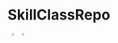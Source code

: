 # SkillClassRepo

<div align="center" style="display: flex">
  <div>
    <img style="width: 48%;" src="https://user-images.githubusercontent.com/79036088/166174282-f9a0c4ba-ab7f-4eea-95c3-bb0ee785ca68.jpg" />
  </div>

  <div>
    <img style="width: 48%;" src="https://user-images.githubusercontent.com/79036088/166174286-2741c00d-3bb6-4caa-b24b-b298fab9f58d.jpg" />
  </div>
</div>
